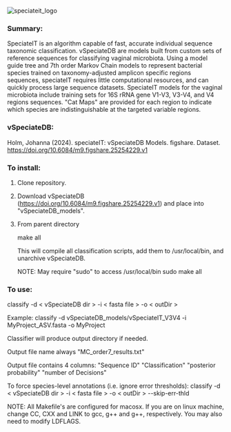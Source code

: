 ![speciateit_logo](https://user-images.githubusercontent.com/17168205/40029457-bf249c04-57b2-11e8-9d2e-85e4ea6f3d0c.png)

### Summary:
SpeciateIT is an algorithm capable of fast, accurate individual sequence taxonomic classification. vSpeciateDB are models built from custom sets of reference sequences for classifying vaginal microbiota. Using a model guide tree and 7th order Markov Chain models to represent bacterial species trained on taxonomy-adjusted amplicon specific regions sequences, speciateIT requires little computational resources, and can quickly process large sequence datasets. SpeciateIT models for the vaginal microbiota include training sets for 16S rRNA gene V1-V3, V3-V4, and V4 regions sequences. "Cat Maps" are provided for each region to indicate which species are indistinguishable at the targeted variable regions.

### vSpeciateDB:
Holm, Johanna (2024). speciateIT: vSpeciateDB Models. figshare. Dataset. https://doi.org/10.6084/m9.figshare.25254229.v1

### To install:
1. Clone repository.
2. Download vSpeciateDB (https://doi.org/10.6084/m9.figshare.25254229.v1) and place into "vSpeciateDB_models". 
3. From parent directory
   
   make all
   
   This will compile all classification scripts, add them to /usr/local/bin, and unarchive vSpeciateDB.

   NOTE: May require "sudo" to access /usr/local/bin
   sudo make all

### To use: 

classify -d < vSpeciateDB dir > -i < fasta file > -o < outDir >

  Example: classify -d vSpeciateDB_models/vSpeciateIT_V3V4 -i MyProject_ASV.fasta -o MyProject 

   Classifier will produce output directory if needed.

   Output file name always "MC_order7_results.txt"

   Output file contains 4 columns: "Sequence ID" "Classification" "posterior probability" "number of Decisions"

To force species-level annotations (i.e. ignore error thresholds): 
classify -d < vSpeciateDB dir > -i < fasta file > -o < outDir > --skip-err-thld

NOTE: All Makefile's are configured for macosx. If you are on linux machine,
change CC, CXX and LINK to gcc, g++ and g++, respectively. You may also need to
modify LDFLAGS.
